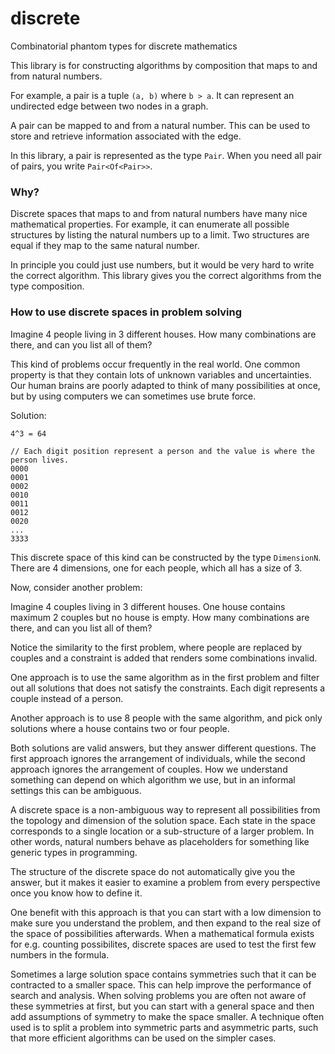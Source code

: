 # discrete
Combinatorial phantom types for discrete mathematics

This library is for constructing algorithms by composition that maps to and from natural numbers.

For example, a pair is a tuple `(a, b)` where `b > a`.
It can represent an undirected edge between two nodes in a graph.

A pair can be mapped to and from a natural number.
This can be used to store and retrieve information associated with the edge.

In this library, a pair is represented as the type `Pair`.
When you need all pair of pairs, you write `Pair<Of<Pair>>`.

### Why?

Discrete spaces that maps to and from natural numbers have many nice mathematical properties.
For example, it can enumerate all possible structures by listing the natural numbers up to a limit.
Two structures are equal if they map to the same natural number.

In principle you could just use numbers, but it would be very hard to write the correct algorithm.
This library gives you the correct algorithms from the type composition.

### How to use discrete spaces in problem solving

Imagine 4 people living in 3 different houses. How many combinations are there,
and can you list all of them?

This kind of problems occur frequently in the real world.
One common property is that they contain lots of unknown variables and uncertainties.
Our human brains are poorly adapted to think of many possibilities at once,
but by using computers we can sometimes use brute force.

Solution:
```
4^3 = 64

// Each digit position represent a person and the value is where the person lives.
0000
0001
0002
0010
0011
0012
0020
...
3333
```

This discrete space of this kind can be constructed by the type `DimensionN`.
There are 4 dimensions, one for each people, which all has a size of 3.

Now, consider another problem:

Imagine 4 couples living in 3 different houses. One house contains maximum 2 couples but no house is empty.
How many combinations are there, and can you list all of them?

Notice the similarity to the first problem, where people are replaced by couples and
a constraint is added that renders some combinations invalid.

One approach is to use the same algorithm as in the first problem and filter out
all solutions that does not satisfy the constraints.
Each digit represents a couple instead of a person.

Another approach is to use 8 people with the same algorithm,
and pick only solutions where a house contains two or four people.

Both solutions are valid answers, but they answer different questions.
The first approach ignores the arrangement of individuals, while the second approach ignores the arrangement of couples.
How we understand something can depend on which algorithm we use,
but in an informal settings this can be ambiguous.

A discrete space is a non-ambiguous way to represent all possibilities from the topology and dimension of the solution space.
Each state in the space corresponds to a single location or a sub-structure of a larger problem.
In other words, natural numbers behave as placeholders for something like generic types in programming.

The structure of the discrete space do not automatically give you the answer,
but it makes it easier to examine a problem from every perspective once you know how to define it.

One benefit with this approach is that you can start with a low dimension to make sure you understand the problem,
and then expand to the real size of the space of possibilities afterwards.
When a mathematical formula exists for e.g. counting possibilites,
discrete spaces are used to test the first few numbers in the formula.

Sometimes a large solution space contains symmetries such that it can be contracted to a smaller space.
This can help improve the performance of search and analysis.
When solving problems you are often not aware of these symmetries at first,
but you can start with a general space and then add assumptions of symmetry to make the space smaller.
A technique often used is to split a problem into symmetric parts and asymmetric parts,
such that more efficient algorithms can be used on the simpler cases.
